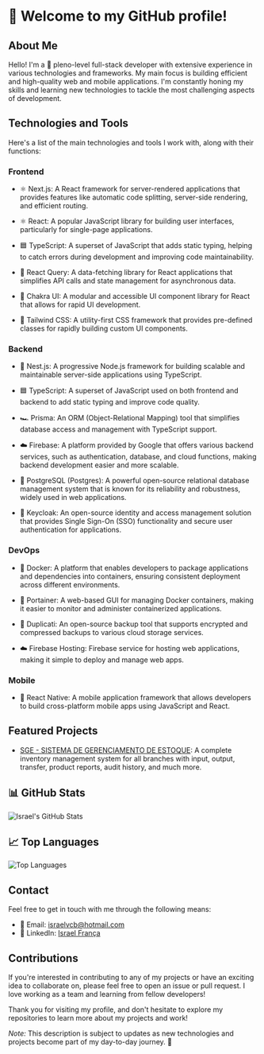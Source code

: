 # 👋 Welcome to my GitHub profile!

## About Me

Hello! I'm a 🚀 pleno-level full-stack developer with extensive experience in various technologies and frameworks. My main focus is building efficient and high-quality web and mobile applications. I'm constantly honing my skills and learning new technologies to tackle the most challenging aspects of development.

## Technologies and Tools

Here's a list of the main technologies and tools I work with, along with their functions:

### Frontend

- ⚛️ Next.js: A React framework for server-rendered applications that provides features like automatic code splitting, server-side rendering, and efficient routing.

- ⚛️ React: A popular JavaScript library for building user interfaces, particularly for single-page applications.

- 🟦 TypeScript: A superset of JavaScript that adds static typing, helping to catch errors during development and improving code maintainability.

- 🔌 React Query: A data-fetching library for React applications that simplifies API calls and state management for asynchronous data.

- 🎨 Chakra UI: A modular and accessible UI component library for React that allows for rapid UI development.

- 🎨 Tailwind CSS: A utility-first CSS framework that provides pre-defined classes for rapidly building custom UI components.

### Backend

- 🦅 Nest.js: A progressive Node.js framework for building scalable and maintainable server-side applications using TypeScript.

- 🟦 TypeScript: A superset of JavaScript used on both frontend and backend to add static typing and improve code quality.

- 🏎️ Prisma: An ORM (Object-Relational Mapping) tool that simplifies database access and management with TypeScript support.

- ☁️ Firebase: A platform provided by Google that offers various backend services, such as authentication, database, and cloud functions, making backend development easier and more scalable.

- 🐘 PostgreSQL (Postgres): A powerful open-source relational database management system that is known for its reliability and robustness, widely used in web applications.

- 🔐 Keycloak: An open-source identity and access management solution that provides Single Sign-On (SSO) functionality and secure user authentication for applications.

### DevOps

- 🐳 Docker: A platform that enables developers to package applications and dependencies into containers, ensuring consistent deployment across different environments.

- 🐳 Portainer: A web-based GUI for managing Docker containers, making it easier to monitor and administer containerized applications.

- 🔄 Duplicati: An open-source backup tool that supports encrypted and compressed backups to various cloud storage services.

- ☁️ Firebase Hosting: Firebase service for hosting web applications, making it simple to deploy and manage web apps.

### Mobile

- 📱 React Native: A mobile application framework that allows developers to build cross-platform mobile apps using JavaScript and React.

## Featured Projects

- [SGE - SISTEMA DE GERENCIAMENTO DE ESTOQUE](https://github.com/israelvcb/SGE-ESTOQUE): A complete inventory management system for all branches with input, output, transfer, product reports, audit history, and much more.

## 📊 GitHub Stats

![Israel's GitHub Stats](https://github-readme-stats.vercel.app/api?username=israelvcb&show_icons=true&count_private=true&hide=contribs,prs&theme=radical)

## 📈 Top Languages

![Top Languages](https://github-readme-stats.vercel.app/api/top-langs/?username=israelvcb&layout=compact&theme=radical)

## Contact

Feel free to get in touch with me through the following means:

- 📧 Email: israelvcb@hotmail.com
- 🔗 LinkedIn: [Israel França](https://br.linkedin.com/in/israel-fran%C3%A7a)

## Contributions

If you're interested in contributing to any of my projects or have an exciting idea to collaborate on, please feel free to open an issue or pull request. I love working as a team and learning from fellow developers!

Thank you for visiting my profile, and don't hesitate to explore my repositories to learn more about my projects and work!

*Note:* This description is subject to updates as new technologies and projects become part of my day-to-day journey. 🚀
